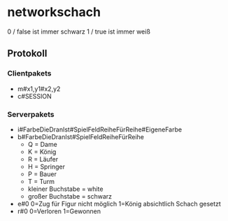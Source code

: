 # networkschach

0 / false  ist immer schwarz
1 / true  ist immer weiß

## Protokoll

### Clientpakets
* m#x1,y1#x2,y2
* c#SESSION

### Serverpakets
* i#FarbeDieDranIst#SpielFeldReiheFürReihe#EigeneFarbe
* b#FarbeDieDranIst#SpielFeldReiheFürReihe
  - Q = Dame
  - K = König
  - R = Läufer
  - H = Springer
  - P = Bauer
  - T = Turm
  - kleiner Buchstabe = white
  - großer Buchstabe = schwarz
* e#0	0=Zug für Figur nicht möglich	1=König absichtlich Schach gesetzt
* r#0 0=Verloren						1=Gewonnen

